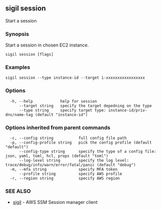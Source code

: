 ## sigil session

Start a session

### Synopsis

Start a session in chosen EC2 instance.

```
sigil session [flags]
```

### Examples

```
sigil session --type instance-id --target i-xxxxxxxxxxxxxxxxx
```

### Options

```
  -h, --help            help for session
      --target string   specify the target depedning on the type
      --type string     specify target type: instance-id/priv-dns/name-tag (default "instance-id")
```

### Options inherited from parent commands

```
  -c, --config string           full config file path
  -p, --config-profile string   pick the config profile (default "default")
      --config-type string      specify the type of a config file: json, yaml, toml, hcl, props (default "toml")
      --log-level string        specify the log level: trace/debug/info/warn/error/fatal/panic (default "debug")
  -m, --mfa string              specify MFA token
      --profile string          specify AWS profile
  -r, --region string           specify AWS region
```

### SEE ALSO

* [sigil](sigil.md)	 - AWS SSM Session manager client

